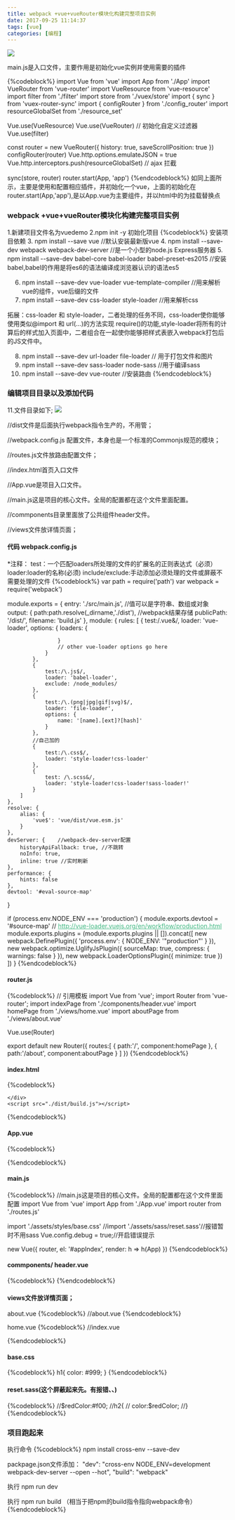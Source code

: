 ```yaml
---
title: webpack +vue+vueRouter模块化构建完整项目实例
date: 2017-09-25 11:14:37
tags: [vue]
categories: [编程]
---
```

![](/img/fileStruct.png)

main.js是入口文件，主要作用是初始化vue实例并使用需要的插件

{%codeblock%}
import Vue from 'vue'
import App from './App'
import VueRouter from 'vue-router'
import VueResource from 'vue-resource'
import filter from './filter'
import store from './vuex/store'
import { sync } from 'vuex-router-sync'
import { configRouter } from './config_router'
import resourceGlobalSet from './resource_set'
 
Vue.use(VueResource)
Vue.use(VueRouter)
// 初始化自定义过滤器
Vue.use(filter)
 
const router = new VueRouter({
history: true,
saveScrollPosition: true
})
configRouter(router)
Vue.http.options.emulateJSON = true
Vue.http.interceptors.push(resourceGlobalSet) // ajax 拦截
 
sync(store, router)
router.start(App, 'app')
{%endcodeblock%}
如同上面所示，主要是使用和配置相应插件，并初始化一个vue，上面的初始化在router.start(App,'app'),是以App.vue为主要组件，并以html中的为挂载替换点


### webpack +vue+vueRouter模块化构建完整项目实例

1.新建项目文件名为vuedemo
2.npm init -y 初始化项目
{%codeblock%}
安装项目依赖
3. npm install --save vue  //默认安装最新版vue
4. npm install --save-dev webpack webpack-dev-server //是一个小型的node.js Express服务器
5. npm install --save-dev babel-core babel-loader babel-preset-es2015 //安装babel,babel的作用是将es6的语法编译成浏览器认识的语法es5

6. npm install --save-dev vue-loader vue-template-compiler  //用来解析vue的组件，vue后缀的文件
7. npm install --save-dev css-loader style-loader  //用来解析css

拓展：css-loader 和 style-loader，二者处理的任务不同，css-loader使你能够使用类似@import 和 url(…)的方法实现 require()的功能,style-loader将所有的计算后的样式加入页面中，二者组合在一起使你能够把样式表嵌入webpack打包后的JS文件中。

8. npm install --save-dev url-loader file-loader // 用于打包文件和图片
9. npm install --save-dev sass-loader node-sass  //用于编译sass
10. npm install --save-dev vue-router  //安装路由
{%endcodeblock%}

### 编辑项目目录以及添加代码
11.文件目录如下;
![](../img/articlex.png)

//dist文件是后面执行webpack指令生产的，不用管；

//webpack.config.js 配置文件，本身也是一个标准的Commonjs规范的模块；

//routes.js文件放路由配置文件；

//index.html首页入口文件

//App.vue是项目入口文件。

//main.js这是项目的核心文件。全局的配置都在这个文件里面配置。

//commponents目录里面放了公共组件header文件。

//views文件放详情页面；


#### 代码 webpack.config.js
*注释：
test：一个匹配loaders所处理的文件的扩展名的正则表达式（必须）
loader:loader的名称(必须)
include/exclude:手动添加必须处理的文件或屏蔽不需要处理的文件
{%codeblock%}
var path = require('path')
var webpack = require('webpack')

module.exports = {
    entry: './src/main.js',  //值可以是字符串、数组或对象
    output: {
        path:path.resolve(_dirname,'./dist'),  //webpack结果存储
        publicPath: '/dist/',
        filename: 'build.js'
    },
    module: {
        rules: [
            {
                test:/\.vue&/,
                loader: 'vue-loader',
                options: {
                    loaders: {

                    }
                    // other vue-loader options go here
                }
            },
            {
                test:/\.js$/,
                loader: 'babel-loader',
                exclude: /node_modules/
            },
            {
                test:/\.(png|jpg|gif|svg)$/,
                loader: 'file-loader',
                options: {
                    name: '[name].[ext]?[hash]'
                }
            },
            //自己加的
            {
                test:/\.css$/,
                loader: 'style-loader!css-loader'
            },
            {
                test: /\.scss&/,
                loader: 'style-loader!css-loader!sass-loader!'
            }
        ]
    },
    resolve: {
        alias: {
            'vue$': 'vue/dist/vue.esm.js'
        }
    },
    devServer: {    //webpack-dev-server配置
        historyApiFallback: true, //不跳转
        noInfo: true,
        inline: true //实时刷新
    },
    performance: {
        hints: false
    },
    devtool: '#eval-source-map'
}

if (process.env.NODE_ENV === 'production') {
    module.exports.devtool = '#source-map'
    // http://vue-loader.vuejs.org/en/workflow/production.html
    module.exports.plugins = (module.exports.plugins || []).concat([
        new webpack.DefinePlugin({
            'process.env': {
                NODE_ENV: '"production"'
            }
        }),
        new webpack.optimize.UglifyJsPlugin({
            sourceMap: true,
            compress: {
                warnings: false
            }
        }),
        new webpack.LoaderOptionsPlugin({
            minimize: true
        })
    ])
}
{%endcodeblock%}

#### router.js
{%codeblock%}
// 引用模板
import Vue from 'vue';
import Router from 'vue-router';
import indexPage from './components/header.vue'
import homePage from './views/home.vue'
import aboutPage from './views/about.vue'

Vue.use(Router)

export default new Router({
    routes:[
        {
            path:'/',
            component:homePage
        },
        {
            path:'/about',
            component:aboutPage
        }
    ]
})
{%endcodeblock%}

#### index.html
{%codeblock%}
<!DOCTYPE html>
<html lang="en">
<head>
    <meta charset="UTF-8">
    <title>Title</title>
</head>
<body>
    <div id="appIndex">

    </div>
    <script src="./dist/build.js"></script>
</body>
</html>
{%endcodeblock%}

#### App.vue
{%codeblock%}
<!--App.vue是项目入口文件。-->
<template>
    <div id="app">
        <header-tab></header-tab>
        <h2>{{msg}}</h2>
        <div class="nav-box">
            <p class="nav-list">
                <router-link class="nav-item" to="/">首页</router-link>
                <router-link class="nav-item" to="/about">关于</router-link>
            </p>
        </div>
        <div>
            <router-view></router-view>
        </div>
    </div>
</template>

<script>
import HeaderTab from './components/header.vue';
export default {
  name: 'app',
  data () {
    return {
      msg: 'Welcome to Your Vue.js App'
    }
  },
  components:{
    HeaderTab
  }
}
</script>

<style lang="sass">
   /*这里sass编译正常*/
    $redColor:#f00;
    h2{
        color:$redColor;
    }
    #app {
        text-align: center;
        color: #2c3e50;
        margin-top: 60px;
    }
    h1, h2 {
        font-weight: normal;
    }
    ul {
        list-style-type: none;
        padding: 0;
    }
    li {
        text-align: left;
        margin: 0 10px;
    }
    a {
        color: #42b983;
    }
</style>
{%endcodeblock%}

#### main.js
{%codeblock%}
//main.js这是项目的核心文件。全局的配置都在这个文件里面配置
import Vue from 'vue'
import App from './App.vue'
import router from './routes.js'

import './assets/styles/base.css'
//import './assets/sass/reset.sass'//报错暂时不用sass
Vue.config.debug = true;//开启错误提示

new Vue({
        router,
        el: '#appIndex',
        render: h => h(App)
})
{%endcodeblock%}

#### commponents/ header.vue

{%codeblock%}
<template>
    <div>
        <h1>共同header</h1>
        <img src="../assets/imgs/logo.png">
    </div>
</template>
{%endcodeblock%}

#### views文件放详情页面；
about.vue
{%codeblock%}
//about.vue
<template>
    <div>about</div>
</template>
{%endcodeblock%}

home.vue
{%codeblock%}
//index.vue
<template>
    <div>
        <ol>
            <li v-for="todo in todos">
                {{ todo.text }}
            </li>
        </ol>
        <button @click="eClick()">事件</button>
    </div>
</template>

<script>
export default {
  name: 'indexP',
  data () {
    return {
       todos: [
          { text: 'Learn JavaScript' },
          { text: 'Learn Vue' },
          { text: 'Build something awesome' }
        ]
    }
  },
  methods:{
    eClick(){
        console.log(9999);
    }
  }
}
</script>
{%endcodeblock%}


#### base.css
{%codeblock%}
h1{
    color: #999;
}
{%endcodeblock%}

#### reset.sass(这个屏蔽起来先。有报错、、)
{%codeblock%}
//$redColor:#f00;
//h2{
//  color:$redColor;
//}
{%endcodeblock%}

### 项目跑起来

执行命令
{%codeblock%}
npm install cross-env --save-dev

packpage.json文件添加：
"dev": "cross-env NODE_ENV=development webpack-dev-server --open --hot",
"build": "webpack"


执行 npm run dev

执行 npm run build （相当于把npm的build指令指向webpack命令）
{%endcodeblock%}